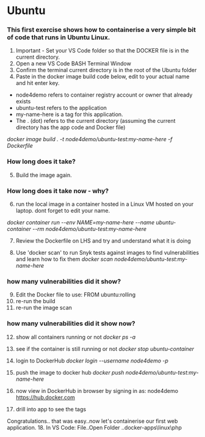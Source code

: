 # Ubuntu

### This first exercise shows how to containerise a very simple bit of code that runs in Ubuntu Linux. 

1. Important - Set your VS Code folder so that the DOCKER file is in the current directory. 
2. Open a new VS Code BASH Terminal Window  
3. Confirm the terminal current directory is in the root of the Ubuntu folder
4. Paste in the docker image build code below, edit to your actual name and hit enter key.
- node4demo refers to container registry account or owner that already exists
- ubuntu-test refers to the application 
- my-name-here is a tag for this application. 
- The . (dot) refers to the current directory (assuming the current directory has the app code and Docker file)

*docker image build . -t node4demo/ubuntu-test:my-name-here -f Dockerfile*

### How long does it take?

5. Build the image again. 

### How long does it take now - why?

6. run the local image in a container hosted in a Linux VM hosted on your laptop. dont forget to edit your name.

*docker container run --env NAME=my-name-here --name ubuntu-container --rm  node4demo/ubuntu-test:my-name-here* 

7. Review the Dockerfile on LHS and try and understand what it is doing

8. Use 'docker scan' to run Snyk tests against images to find vulnerabilities and learn how to fix them
*docker scan node4demo/ubuntu-test:my-name-here*

### how many vulnerabilities did it show?

9. Edit the Docker file to use: FROM ubuntu:rolling 
10. re-run the build
11. re-run the image scan 

### how many vulnerabilities did it show now?

12. show all containers running or not
*docker ps -a*

13. see if the container is still running or not
*docker stop ubuntu-container* 

14. login to DockerHub
*docker login --username node4demo -p <password>*

15. push the image to docker hub
*docker push node4demo/ubuntu-test:my-name-here*

16. now view in DockerHub in browser by signing in as: node4demo 
https://hub.docker.com

17. drill into app to see the tags

Congratulations.. that was easy..now let's containerise our first web application.
18. In VS Code: File..Open Folder ..docker-apps\linux\php